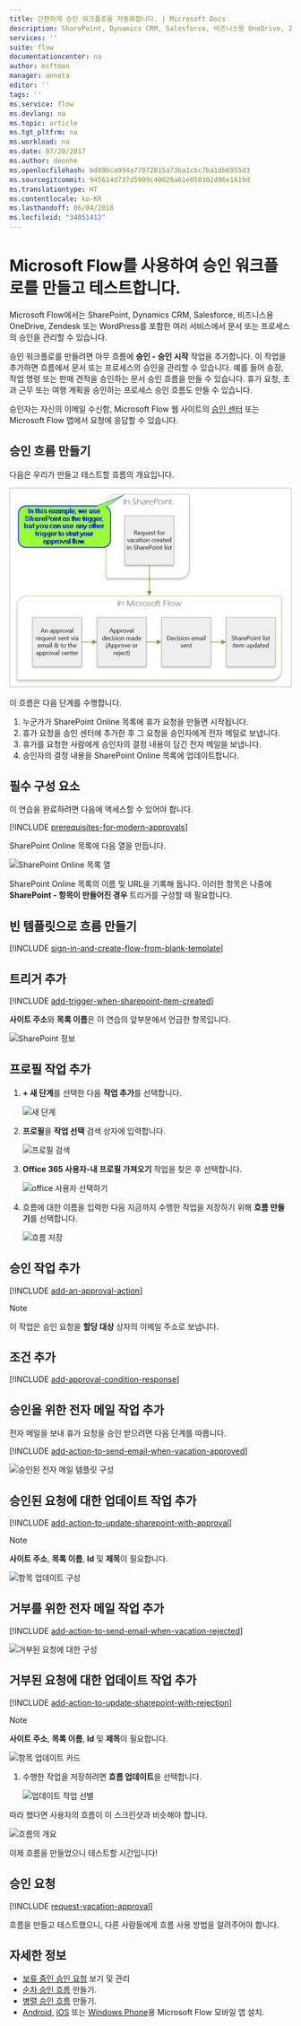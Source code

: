 ```yaml
---
title: 간편하게 승인 워크플로를 자동화합니다. | Microsoft Docs
description: SharePoint, Dynamics CRM, Salesforce, 비즈니스용 OneDrive, Zendesk 또는 WordPress와 통합하는 승인 워크플로를 자동화합니다.
services: ''
suite: flow
documentationcenter: na
author: msftman
manager: anneta
editor: ''
tags: ''
ms.service: flow
ms.devlang: na
ms.topic: article
ms.tgt_pltfrm: na
ms.workload: na
ms.date: 07/20/2017
ms.author: deonhe
ms.openlocfilehash: bd89bca994a77072815a73ba1cbc7ba1db6955d3
ms.sourcegitcommit: 945614d737d5909c40029a61e050302d96e1619d
ms.translationtype: HT
ms.contentlocale: ko-KR
ms.lasthandoff: 06/04/2018
ms.locfileid: "34051412"
---
```

# <a name="create-and-test-an-approval-workflow-with-microsoft-flow"></a>Microsoft Flow를 사용하여 승인 워크플로를 만들고 테스트합니다.

Microsoft Flow에서는 SharePoint, Dynamics CRM, Salesforce, 비즈니스용 OneDrive, Zendesk 또는 WordPress를 포함한 여러 서비스에서 문서 또는 프로세스의 승인을 관리할 수 있습니다.

승인 워크플로를 만들려면 아무 흐름에 **승인 - 승인 시작** 작업을 추가합니다. 이 작업을 추가하면 흐름에서 문서 또는 프로세스의 승인을 관리할 수 있습니다. 예를 들어 송장, 작업 명령 또는 판매 견적을 승인하는 문서 승인 흐름을 만들 수 있습니다. 휴가 요청, 초과 근무 또는 여행 계획을 승인하는 프로세스 승인 흐름도 만들 수 있습니다.

승인자는 자신의 이메일 수신함, Microsoft Flow 웹 사이트의 [승인 센터](https://flow.microsoft.com/manage/approvals/received/) 또는 Microsoft Flow 앱에서 요청에 응답할 수 있습니다.

## <a name="create-an-approval-flow"></a>승인 흐름 만들기
다음은 우리가 만들고 테스트할 흐름의 개요입니다.

   ![흐름의 개요](./media/modern-approvals/create-flow-overview.png)

이 흐름은 다음 단계를 수행합니다.

1. 누군가가 SharePoint Online 목록에 휴가 요청을 만들면 시작됩니다.
2. 휴가 요청을 승인 센터에 추가한 후 그 요청을 승인자에게 전자 메일로 보냅니다.
3. 휴가를 요청한 사람에게 승인자의 결정 내용이 담긴 전자 메일을 보냅니다.
4. 승인자의 결정 내용을 SharePoint Online 목록에 업데이트합니다.

## <a name="prerequisites"></a>필수 구성 요소
이 연습을 완료하려면 다음에 액세스할 수 있어야 합니다.

[!INCLUDE [prerequisites-for-modern-approvals](includes/prerequisites-for-modern-approvals.md)]

SharePoint Online 목록에 다음 열을 만듭니다.

   ![SharePoint Online 목록 열](./media/modern-approvals/sharepoint-list-fields.png)

SharePoint Online 목록의 이름 및 URL을 기록해 둡니다. 이러한 항목은 나중에 **SharePoint - 항목이 만들어진 경우** 트리거를 구성할 때 필요합니다.

## <a name="create-your-flow-from-the-blank-template"></a>빈 템플릿으로 흐름 만들기
[!INCLUDE [sign-in-and-create-flow-from-blank-template](includes/sign-in-and-create-flow-from-blank-template.md)]

## <a name="add-a-trigger"></a>트리거 추가

[!INCLUDE [add-trigger-when-sharepoint-item-created](includes/add-trigger-when-sharepoint-item-created.md)]

**사이트 주소**와 **목록 이름**은 이 연습의 앞부분에서 언급한 항목입니다.

![SharePoint 정보](./media/modern-approvals/select-sharepoint-site-info.png)

## <a name="add-a-profile-action"></a>프로필 작업 추가

1. **+ 새 단계**를 선택한 다음 **작업 추가**를 선택합니다.
   
    ![새 단계](./media/modern-approvals/select-sharepoint-add-action.png)
2. **프로필**을 **작업 선택** 검색 상자에 입력합니다.
   
    ![프로필 검색](./media/modern-approvals/search-for-profile.png)
3. **Office 365 사용자-내 프로필 가져오기** 작업을 찾은 후 선택합니다.
   
    ![office 사용자 선택하기](./media/modern-approvals/select-my-profile.png)
4. 흐름에 대한 이름을 입력한 다음 지금까지 수행한 작업을 저장하기 위해 **흐름 만들기**를 선택합니다.
   
    ![흐름 저장](./media/modern-approvals/save.png)

## <a name="add-an-approval-action"></a>승인 작업 추가

[!INCLUDE [add-an-approval-action](includes/add-an-approval-action.md)]

> [!NOTE]
> 이 작업은 승인 요청을 **할당 대상** 상자의 이메일 주소로 보냅니다.
>
>

## <a name="add-a-condition"></a>조건 추가

[!INCLUDE [add-approval-condition-response](includes/add-approval-condition-response.md)]

## <a name="add-an-email-action-for-approvals"></a>승인을 위한 전자 메일 작업 추가

전자 메일을 보내 휴가 요청을 승인 받으려면 다음 단계를 따릅니다.

[!INCLUDE [add-action-to-send-email-when-vacation-approved](includes/add-action-to-send-email-when-vacation-approved.md)]

   ![승인된 전자 메일 템플릿 구성](./media/sequential-modern-approvals/yes-email-config.png)

## <a name="add-an-update-action-for-approved-requests"></a>승인된 요청에 대한 업데이트 작업 추가

[!INCLUDE [add-action-to-update-sharepoint-with-approval](includes/add-action-to-update-sharepoint-with-approval.md)]

> [!NOTE]
> **사이트 주소**, **목록 이름**, **Id** 및 **제목**이 필요합니다.
>
>

![항목 업데이트 구성](./media/modern-approvals/configure-update-item.png)

## <a name="add-an-email-action-for-rejections"></a>거부를 위한 전자 메일 작업 추가

[!INCLUDE [add-action-to-send-email-when-vacation-rejected](includes/add-action-to-send-email-when-vacation-rejected.md)]

![거부된 요청에 대한 구성](./media/modern-approvals/configure-rejected-email.png)

## <a name="add-update-action-for-rejected-requests"></a>거부된 요청에 대한 업데이트 작업 추가

[!INCLUDE [add-action-to-update-sharepoint-with-rejection](includes/add-action-to-update-sharepoint-with-rejection.md)]

   > [!NOTE]
   > **사이트 주소**, **목록 이름**, **Id** 및 **제목**이 필요합니다.
   >
   >

![항목 업데이트 카드](./media/modern-approvals/configure-update-item-no.png)

1. 수행한 작업을 저장하려면 **흐름 업데이트**을 선택합니다.
   
    ![업데이트 작업 선별](./media/modern-approvals/update.png)

따라 했다면 사용자의 흐름이 이 스크린샷과 비슷해야 합니다.

![흐름의 개요](./media/modern-approvals/completed-flow.png)

이제 흐름을 만들었으니 테스트할 시간입니다!

## <a name="request-an-approval"></a>승인 요청

[!INCLUDE [request-vacation-approval](includes/request-vacation-approval.md)]

흐름을 만들고 테스트했으니, 다른 사람들에게 흐름 사용 방법을 알려주어야 합니다.

## <a name="learn-more"></a>자세한 정보

* [보류 중인 승인 요청](approve-reject-requests.md) 보기 및 관리
* [순차 승인 흐름](sequential-modern-approvals.md) 만들기.
* [병렬 승인 흐름](parallel-modern-approvals.md) 만들기.
* [Android](https://aka.ms/flowmobiledocsandroid), [iOS](https://aka.ms/flowmobiledocsios) 또는 [Windows Phone](https://aka.ms/flowmobilewindows)용 Microsoft Flow 모바일 앱 설치.
